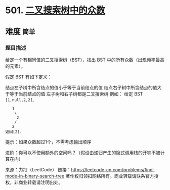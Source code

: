 # 501. [二叉搜索树中的众数](https://leetcode-cn.com/problems/find-mode-in-binary-search-tree/)  
<font size=5> 难度 `简单` </font>
---

### 题目描述

给定一个有相同值的二叉搜索树（BST），找出 BST 中的所有众数（出现频率最高的元素）。

假定 BST 有如下定义：

结点左子树中所含结点的值小于等于当前结点的值
结点右子树中所含结点的值大于等于当前结点的值
左子树和右子树都是二叉搜索树
例如：
给定 BST `[1,null,2,2]`,
```
   1
    \
     2
    /
   2
返回[2].
```
提示：如果众数超过1个，不需考虑输出顺序

进阶：你可以不使用额外的空间吗？（假设由递归产生的隐式调用栈的开销不被计算在内）



来源：力扣（LeetCode）
链接：https://leetcode-cn.com/problems/find-mode-in-binary-search-tree
著作权归领扣网络所有。商业转载请联系官方授权，非商业转载请注明出处。
